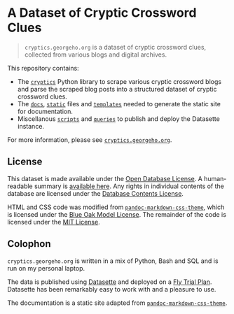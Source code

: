 # A Dataset of Cryptic Crossword Clues

> `cryptics.georgeho.org` is a dataset of cryptic crossword clues,
> collected from various blogs and digital archives.

This repository contains:

- The [`cryptics`](https://github.com/eigenfoo/cryptics/tree/main/cryptics)
  Python library to scrape various cryptic crossword blogs and parse the
  scraped blog posts into a structured dataset of cryptic crossword clues.
- The [`docs`](https://github.com/eigenfoo/cryptics/tree/main/docs),
  [`static`](https://github.com/eigenfoo/cryptics/tree/main/static) files and
  [`templates`](https://github.com/eigenfoo/cryptics/tree/main/templates)
  needed to generate the static site for documentation.
- Miscellanous
  [`scripts`](https://github.com/eigenfoo/cryptics/tree/main/scripts) and
  [`queries`](https://github.com/eigenfoo/cryptics/tree/main/queries) to
  publish and deploy the Datasette instance.

For more information, please see [`cryptics.georgeho.org`](https://cryptics.georgeho.org/).

## License

This dataset is made available under the [Open Database License](http://opendatacommons.org/licenses/odbl/1.0/).
A human-readable summary is [available here](https://opendatacommons.org/licenses/odbl/summary/).
Any rights in individual contents of the database are licensed under the [Database Contents License](http://opendatacommons.org/licenses/dbcl/1.0/).

HTML and CSS code was modified from [`pandoc-markdown-css-theme`](https://github.com/jez/pandoc-markdown-css-theme),
which is licensed under the [Blue Oak Model License](https://blueoakcouncil.org/license/1.0.0).
The remainder of the code is licensed under the [MIT License](https://mit-license.org/).

## Colophon

`cryptics.georgeho.org` is written in a mix of Python, Bash and SQL
and is run on my personal laptop.

The data is published using [Datasette](https://datasette.io/) and deployed on
a [Fly Trial Plan](https://fly.io/). Datasette has been remarkably easy to work
with and a pleasure to use.

The documentation is a static site adapted from
[`pandoc-markdown-css-theme`](https://github.com/jez/pandoc-markdown-css-theme).
